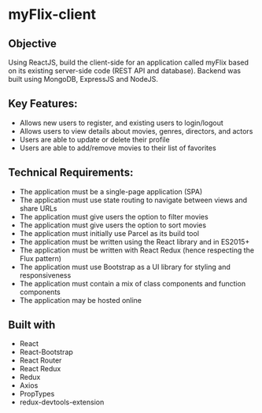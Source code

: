 # myFlix-client

## Objective

Using ReactJS, build the client-side for an application called myFlix based on its existing server-side code (REST API and database). Backend was built using MongoDB, ExpressJS and NodeJS.

## Key Features:

- Allows new users to register, and existing users to login/logout
- Allows users to view details about movies, genres, directors, and actors
- Users are able to update or delete their profile
- Users are able to add/remove movies to their list of favorites

## Technical Requirements:

- The application must be a single-page application (SPA)
- The application must use state routing to navigate between views and share URLs
- The application must give users the option to filter movies
- The application must give users the option to sort movies
- The application must initially use Parcel as its build tool
- The application must be written using the React library and in ES2015+
- The application must be written with React Redux (hence respecting the Flux pattern)
- The application must use Bootstrap as a UI library for styling and responsiveness
- The application must contain a mix of class components and function components
- The application may be hosted online

## Built with

- React
- React-Bootstrap
- React Router
- React Redux
- Redux
- Axios
- PropTypes
- redux-devtools-extension
